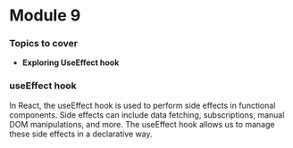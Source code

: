 # Module 9

### Topics to cover
- **Exploring UseEffect hook**

### useEffect hook
In React, the useEffect hook is used to perform side effects in functional components. Side effects can include data fetching, subscriptions, manual DOM manipulations, and more. The useEffect hook allows us to manage these side effects in a declarative way.